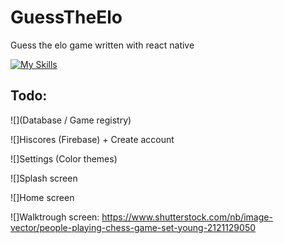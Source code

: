 # GuessTheElo
Guess the elo game written with react native

[![My Skills](https://skillicons.dev/icons?i=react,firebase)](https://skillicons.dev)

## Todo:
![](Database / Game registry)

![]Hiscores (Firebase) + Create account 

![]Settings (Color themes)

![]Splash screen

![]Home screen

![]Walktrough screen: https://www.shutterstock.com/nb/image-vector/people-playing-chess-game-set-young-2121129050
